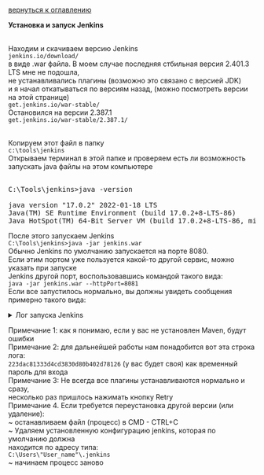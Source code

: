 <a href="/README.md">вернуться к оглавлению</a>

<b>Установка и запуск Jenkins</b> <br><br>

Находим и скачиваем версию Jenkins<br>
`jenkins.io/download/` <br>
в виде .war файла. В моем случае последняя стбильная версия 2.401.3 LTS мне не подошла, <br>
не устанавливались плагины (возможно это связано с версией JDK) <br>
и я начал откатываться по версиям назад, (можно посмотреть версии на этой странице) <br>
`get.jenkins.io/war-stable/` <br>
Остановился на версии 2.387.1 <br>
`get.jenkins.io/war-stable/2.387.1/`<br><br> 

Копируем этот файл в папку <br>
`c:\tools\jenkins` <br>
Открываем терминал в этой папке и проверяем есть ли возможность <br>
запускать java файлы на этом компьютере <br>

<pre> 
C:\Tools\jenkins>java -version

java version "17.0.2" 2022-01-18 LTS
Java(TM) SE Runtime Environment (build 17.0.2+8-LTS-86)
Java HotSpot(TM) 64-Bit Server VM (build 17.0.2+8-LTS-86, mixed mode, sharing)
</pre>

После этого запускаем Jenkins <br>
`C:\Tools\jenkins>java -jar jenkins.war` <br>
Обычно Jenkins по умолчанию запускается на порте 8080. <br>
Если этим портом уже пользуется какой-то другой сервис, можно указать при запуске <br>
Jenkins другой порт, воспользовавшись командой такого вида:<br>
`java -jar jenkins.war --httpPort=8081`<br>
Если все запустилось нормально, вы должны увидеть сообщения примерно такого вида:<br>

<details>
<summary>Лог запуска Jenkins</summary>
<pre>
C:\Tools\jenkins>java -jar jenkins.war
Running from: C:\Tools\jenkins\jenkins.war
webroot: C:\Users\01-2017\.jenkins\war
2023-08-21 09:12:56.943+0000 [id=1]     INFO    winstone.Logger#logInternal: Beginning extraction from war file
2023-08-21 09:13:01.193+0000 [id=1]     WARNING o.e.j.s.handler.ContextHandler#setContextPath: Empty contextPath
...
2023-08-21 09:13:07.406+0000 [id=61]    INFO    hudson.util.Retrier#start: Attempt #1 to do the action check updates ser
ver
2023-08-21 09:13:08.346+0000 [id=44]    INFO    jenkins.install.SetupWizard#init:

*************************************************************
*************************************************************
*************************************************************

Jenkins initial setup is required. An admin user has been created and a password generated.
Please use the following password to proceed to installation:

223dac81333d4cd3830d80b402d78126

This may also be found at: C:\Users\01-2017\.jenkins\secrets\initialAdminPassword

*************************************************************
*************************************************************
*************************************************************

2023-08-21 09:13:33.158+0000 [id=44]    INFO    jenkins.InitReactorRunner$1#onAttained: Completed initialization
2023-08-21 09:13:33.798+0000 [id=61]    INFO    h.m.DownloadService$Downloadable#load: Obtained the updated data file fo
r hudson.tasks.Maven.MavenInstaller
2023-08-21 09:13:38.127+0000 [id=61]    INFO    hudson.util.Retrier#start: Performed the action check updates server suc
cessfully at the attempt #1
2023-08-21 09:13:38.237+0000 [id=27]    INFO    hudson.lifecycle.Lifecycle#onReady: Jenkins is fully up and running
</pre>
</details>

Примечание 1: как я понимаю, если у вас не установлен Maven, будут ошибки <br>
Примечание 2: для дальнейшей работы нам понадобится вот эта строка лога: <br>
`223dac81333d4cd3830d80b402d78126` (у вас будет своя) как временный пароль для входа  <br>
Примечание 3: Не всегда все плагины устанавливаются нормально и сразу, <br> 
несколько раз пришлось нажимать кнопку Retry<br>
Примечание 4. Если требуется переустановка другой версии (или удаление): <br> 
~ останавливаем файл (процесс) в CMD - CTRL+C<br>
~ Удаляем установленную конфигурацию jenkins, которая по умолчанию должна <br> 
находится по адресу типа: <br>
`C:\Users\"User_name"\.jenkins` <br>
~ начинаем процесс заново





